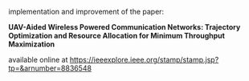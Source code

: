 implementation and improvement of the paper:

<strong>UAV-Aided Wireless Powered Communication Networks: Trajectory Optimization and Resource Allocation for Minimum Throughput Maximization</strong>

available online at https://ieeexplore.ieee.org/stamp/stamp.jsp?tp=&arnumber=8836548
